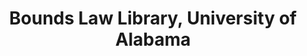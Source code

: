 ---
layout: repo
title: "Bounds Law Library, University of Alabama"
id: 11041
permalink: repos/11041/
---